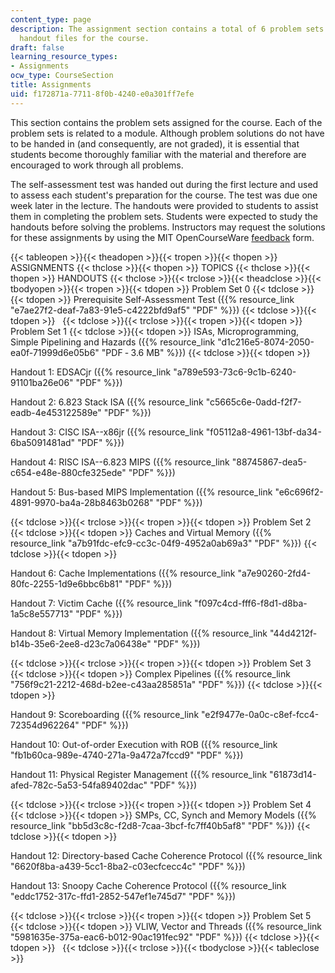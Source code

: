 ```yaml
---
content_type: page
description: The assignment section contains a total of 6 problem sets files and 13
  handout files for the course.
draft: false
learning_resource_types:
- Assignments
ocw_type: CourseSection
title: Assignments
uid: f172871a-7711-8f0b-4240-e0a301ff7efe
---
```

This section contains the problem sets assigned for the course. Each of the problem sets is related to a module. Although problem solutions do not have to be handed in (and consequently, are not graded), it is essential that students become thoroughly familiar with the material and therefore are encouraged to work through all problems.

The self-assessment test was handed out during the first lecture and used to assess each student's preparation for the course. The test was due one week later in the lecture. The handouts were provided to students to assist them in completing the problem sets. Students were expected to study the handouts before solving the problems. Instructors may request the solutions for these assignments by using the MIT OpenCourseWare [feedback](https://ocw.mit.edu/contact/) form.

{{< tableopen >}}{{< theadopen >}}{{< tropen >}}{{< thopen >}}
ASSIGNMENTS
{{< thclose >}}{{< thopen >}}
TOPICS
{{< thclose >}}{{< thopen >}}
HANDOUTS
{{< thclose >}}{{< trclose >}}{{< theadclose >}}{{< tbodyopen >}}{{< tropen >}}{{< tdopen >}}
Problem Set 0
{{< tdclose >}}{{< tdopen >}}
Prerequisite Self-Assessment Test ({{% resource_link "e7ae27f2-deaf-7a83-91e5-c4222bfd9af5" "PDF" %}})
{{< tdclose >}}{{< tdopen >}}
 
{{< tdclose >}}{{< trclose >}}{{< tropen >}}{{< tdopen >}}
Problem Set 1
{{< tdclose >}}{{< tdopen >}}
ISAs, Microprogramming, Simple Pipelining and Hazards ({{% resource_link "d1c216e5-8074-2050-ea0f-71999d6e05b6" "PDF ‑ 3.6 MB" %}})
{{< tdclose >}}{{< tdopen >}}

Handout 1: EDSACjr ({{% resource_link "a789e593-73c6-9c1b-6240-91101ba26e06" "PDF" %}})

Handout 2: 6.823 Stack ISA ({{% resource_link "c5665c6e-0add-f2f7-eadb-4e453122589e" "PDF" %}})

Handout 3: CISC ISA--x86jr ({{% resource_link "f05112a8-4961-13bf-da34-6ba5091481ad" "PDF" %}})

Handout 4: RISC ISA--6.823 MIPS ({{% resource_link "88745867-dea5-c654-e48e-880cfe325ede" "PDF" %}})

Handout 5: Bus-based MIPS Implementation ({{% resource_link "e6c696f2-4891-9970-ba4a-28b8463b0268" "PDF" %}})

{{< tdclose >}}{{< trclose >}}{{< tropen >}}{{< tdopen >}}
Problem Set 2
{{< tdclose >}}{{< tdopen >}}
Caches and Virtual Memory ({{% resource_link "a7b91fdc-efc9-cc3c-04f9-4952a0ab69a3" "PDF" %}})
{{< tdclose >}}{{< tdopen >}}

Handout 6: Cache Implementations ({{% resource_link "a7e90260-2fd4-80fc-2255-1d9e6bbc6b81" "PDF" %}})

Handout 7: Victim Cache ({{% resource_link "f097c4cd-fff6-f8d1-d8ba-1a5c8e557713" "PDF" %}})

Handout 8: Virtual Memory Implementation ({{% resource_link "44d4212f-b14b-35e6-2ee8-d23c7a06438e" "PDF" %}})

{{< tdclose >}}{{< trclose >}}{{< tropen >}}{{< tdopen >}}
Problem Set 3
{{< tdclose >}}{{< tdopen >}}
Complex Pipelines ({{% resource_link "756f9c21-2212-468d-b2ee-c43aa285851a" "PDF" %}})
{{< tdclose >}}{{< tdopen >}}

Handout 9: Scoreboarding ({{% resource_link "e2f9477e-0a0c-c8ef-fcc4-72354d962264" "PDF" %}})

Handout 10: Out-of-order Execution with ROB ({{% resource_link "fb1b60ca-989e-4740-271a-9a472a7fccd9" "PDF" %}})

Handout 11: Physical Register Management ({{% resource_link "61873d14-afed-782c-5a53-54fa89402dac" "PDF" %}})

{{< tdclose >}}{{< trclose >}}{{< tropen >}}{{< tdopen >}}
Problem Set 4
{{< tdclose >}}{{< tdopen >}}
SMPs, CC, Synch and Memory Models ({{% resource_link "bb5d3c8c-f2d8-7caa-3bcf-fc7ff40b5af8" "PDF" %}})
{{< tdclose >}}{{< tdopen >}}

Handout 12: Directory-based Cache Coherence Protocol ({{% resource_link "6620f8ba-a439-5cc1-8ba2-c03ecfcecc4c" "PDF" %}})

Handout 13: Snoopy Cache Coherence Protocol ({{% resource_link "eddc1752-317c-ffd1-2852-547ef1e745d7" "PDF" %}})

{{< tdclose >}}{{< trclose >}}{{< tropen >}}{{< tdopen >}}
Problem Set 5
{{< tdclose >}}{{< tdopen >}}
VLIW, Vector and Threads ({{% resource_link "5981635e-375a-eac6-b012-90ac191fec92" "PDF" %}})
{{< tdclose >}}{{< tdopen >}}
 
{{< tdclose >}}{{< trclose >}}{{< tbodyclose >}}{{< tableclose >}}